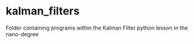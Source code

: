 # kalman_filters
Folder containing programs within the Kalman Filter python lesson in the nano-degree
